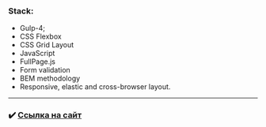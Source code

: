 ### Stack:
* Gulp-4;
* CSS Flexbox
* CSS Grid Layout
* JavaScript
* FullPage.js
* Form validation
* BEM methodology
* Responsive, elastic and cross-browser layout.

---

### :heavy_check_mark: [Ссылка на сайт](https://androfficial.github.io/Architect)
